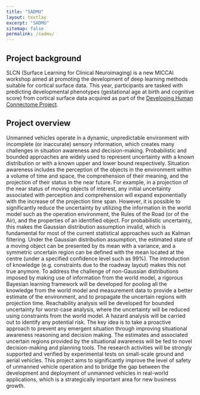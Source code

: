 ```yaml
---
title: "SADMU"
layout: textlay
excerpt: "SADMU"
sitemap: false
permalink: /sadmu/
---
```


## Project background
SLCN (Surface Learning for Clinical Neuroimaging) is a new MICCAI workshop aimed at promoting the development of deep learning methods suitable for cortical surface data. This year, participants are tasked with predicting developmental phenotypes (gestational age at birth and cognitive score) from cortical surface data acquired as part of the [Developing Human Connectome Project](http://www.developingconnectome.org/). 

## Project overview
Unmanned vehicles operate in a dynamic, unpredictable environment with incomplete (or inaccurate) sensory information, which creates many challenges in situation awareness and decision-making. Probabilistic and bounded approaches are widely used to represent uncertainty with a known distribution or with a known upper and lower bound respectively. Situation awareness includes the perception of the objects in the environment within a volume of time and space, the comprehension of their meaning, and the projection of their status in the near future. For example, in a projection of the near status of moving objects of interest, any initial uncertainty associated with perception and comprehension will expand exponentially with the increase of the projection time span. However, it is possible to significantly reduce the uncertainty by utilizing the information in the world model such as the operation environment, the Rules of the Road (or of the Air), and the properties of an identified object. For probabilistic uncertainty, this makes the Gaussian distribution assumption invalid, which is fundamental for most of the current statistical approaches such as Kalman filtering. Under the Gaussian distribution assumption, the estimated state of a moving object can be presented by its mean with a variance, and a symmetric uncertain region can be defined with the mean located at the centre (under a specified confidence level such as 99%). The introduction of knowledge (e.g. constraints due to the roadway layout) makes this not true anymore. To address the challenge of non-Gaussian distributions imposed by making use of information from the world model, a rigorous Bayesian learning framework will be developed for pooling all the knowledge from the world model and measurement data to provide a better estimate of the environment, and to propagate the uncertain regions with projection time. Reachability analysis will be developed for bounded uncertainty for worst-case analysis, where the uncertainty will be reduced using constraints from the world model. A hazard analysis will be carried out to identify any potential risk. The key idea is to take a proactive approach to prevent any emergent situation through improving situational awareness reasoning and decision making. The estimates and associated uncertain regions provided by the situational awareness will be fed to novel decision-making and planning tools. The research activities will be strongly supported and verified by experimental tests on small-scale ground and aerial vehicles. This project aims to significantly improve the level of safety of unmanned vehicle operation and to bridge the gap between the development and deployment of unmanned vehicles in real-world applications, which is a strategically important area for new business growth.


<br>
<br>




